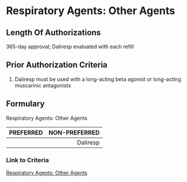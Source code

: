 # Respiratory Agents: Other Agents

## Length Of Authorizations

365-day approval; Daliresp evaluated with each refill

## Prior Authorization Criteria

1. Daliresp must be used with a long-acting beta agonist or long-acting muscarinic antagonists

## Formulary

Respiratory Agents: Other Agents

| PREFERRED | NON-PREFERRED |
| :-------- | ------------: |
|           | Daliresp      |

### Link to Criteria

[Respiratory Agents: Other Agents](https://pharmacy.medicaid.ohio.gov/sites/default/files/20220415_UPDL_Criteria_FINAL_.pdf#page=96)
